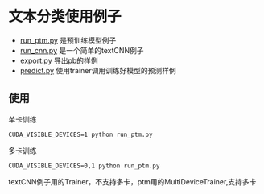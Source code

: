 # 文本分类使用例子
- [run_ptm.py](run_ptm.py) 是预训练模型例子
- [run_cnn.py](run_cnn.py) 是一个简单的textCNN例子
- [export.py](export.py) 导出pb的样例
- [predict.py](predict.py) 使用trainer调用训练好模型的预测样例

## 使用
单卡训练
```
CUDA_VISIBLE_DEVICES=1 python run_ptm.py
```
多卡训练
```
CUDA_VISIBLE_DEVICES=0,1 python run_ptm.py
```
textCNN例子用的Trainer，不支持多卡，ptm用的MultiDeviceTrainer,支持多卡
